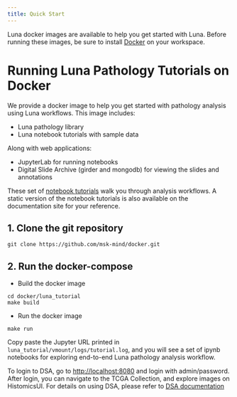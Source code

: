 ```yaml
---
title: Quick Start
---
```


Luna docker images are available to help you get started with Luna. Before
running these images, be sure to install
[Docker](https://docs.docker.com/get-docker/) on your workspace.

# Running Luna Pathology Tutorials on Docker

We provide a docker image to help you get started with pathology analysis using
Luna workflows. This image includes:

-   Luna pathology library
-   Luna notebook tutorials with sample data

Along with web applications:

-   JupyterLab for running notebooks
-   Digital Slide Archive (girder and mongodb) for viewing the slides and
    annotations

These set of [notebook tutorials](tutorials/index.md) walk you through analysis
workflows. A static version of the notebook tutorials is also available on the
documentation site for your reference.

## 1. Clone the git repository

```
git clone https://github.com/msk-mind/docker.git
```

## 2. Run the docker-compose

-   Build the docker image

```
cd docker/luna_tutorial
make build
```

-   Run the docker image

```
make run
```

Copy paste the Jupyter URL printed in `luna_tutorial/vmount/logs/tutorial.log`,
and you will see a set of ipynb notebooks for exploring end-to-end Luna
pathology analysis workflow.

To login to DSA, go to <http://localhost:8080> and login with admin/password.
After login, you can navigate to the TCGA Collection, and explore images on
HistomicsUI. For details on using DSA, please refer to [DSA
documentation](https://digitalslidearchive.github.io/digital_slide_archive/)
